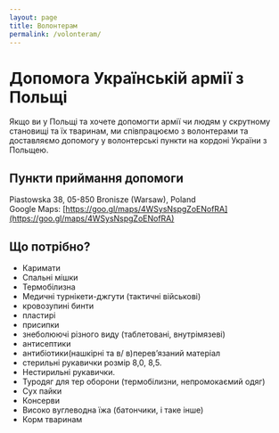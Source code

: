 ```yaml
---
layout: page
title: Волонтерам
permalink: /volonteram/
---
```


# Допомога Українській армії з Польщі

Якщо ви у Польщі та хочете допомогти армії чи людям у скрутному становищі та їх тваринам, ми співпрацюємо з волонтерами та доставляємо допомогу у волонтерські пункти на кордоні України з Польщею.

## Пункти приймання допомоги

Piastowska 38, 05-850 Bronisze (Warsaw), Poland  
Google Maps: [https://goo.gl/maps/4WSysNspgZoENofRA](https://goo.gl/maps/4WSysNspgZoENofRA)

## Що потрібно?
- Каримати
- Спальні мішки
- Термобілизна
- Медичні турнікети-джгути (тактичні військові)
- кровозупині бинти
- пластирі
- присипки
- знеболюючі різного виду  (таблетовані, внутрімязеві)
- антисептики
- антибіотики(нашкірні та в/ в)перев’язаний матеріал
- стерильні рукавички  розмір 8,0, 8,5.
- Нестирильні рукавички.
- Туродяг для тер оборони (термобілизни, непромокаємий одяг)
- Сух пайки
- Консерви
- Високо вуглеводна їжа (батончики, і таке інше)
- Корм тваринам

